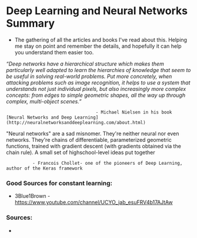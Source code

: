 # Deep Learning and Neural Networks Summary
 
 * The gathering of all the articles and books I've read about this. Helping me stay on point and remember the details, and hopefully it can help you understand them easier too.
 
*“Deep networks have a hierarchical structure which makes them particularly well adapted to learn the hierarchies of knowledge that seem to be useful in solving real-world problems. Put more concretely, when attacking problems such as image recognition, it helps to use a system that understands not just individual pixels, but also increasingly more complex concepts: from edges to simple geometric shapes, all the way up through complex, multi-object scenes.”*

                                      - Michael Nielsen in his book [Neural Networks and Deep Learning](http://neuralnetworksanddeeplearning.com/about.html)
                                      
                                      
"Neural networks" are a sad misnomer. They're neither neural nor even networks. They're chains of differentiable, parameterized geometric functions,  trained with gradient descent (with gradients obtained via the chain rule). A small set of highschool-level ideas put together

              - Francois Chollet- one of the pioneers of Deep Learning, author of the Keras framework

 
 ### Good Sources for constant learning:
 
 * 3Blue1Brown     -        https://www.youtube.com/channel/UCYO_jab_esuFRV4b17AJtAw
 ### Sources:
 
* 
 
